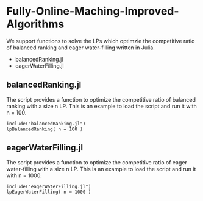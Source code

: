# Fully-Online-Maching-Improved-Algorithms
We support functions to solve the LPs which optimzie the competitive ratio of balanced ranking and eager water-filling written in Julia.
- balancedRanking.jl
- eagerWaterFilling.jl
## balancedRanking.jl
The script provides a function to optimize the competitive ratio of balanced ranking with a size n LP. This is an example to load the script and run it with n = 100.
```
include("balancedRanking.jl")
lpBalancedRanking( n = 100 )
```
## eagerWaterFilling.jl
The script provides a function to optimize the competitive ratio of eager water-filling with a size n LP. This is an example to load the script and run it with n = 1000.
``` 
include("eagerWaterFilling.jl")
lpEagerWaterFilling( n = 1000 )
```

